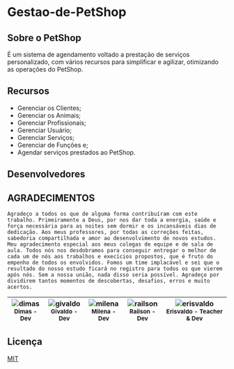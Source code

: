 # Gestao-de-PetShop
<p align="center">
  <a href="https://github.com/implementacaoteste/TEC.2022.1.105.Gestao-de-PetShop">
   </a>
</p>

## Sobre o PetShop

É um sistema de agendamento voltado a prestação de serviços personalizado, com vários recursos para simplificar e agilizar, otimizando as operações do PetShop.

## Recursos

- Gerenciar os Clientes;
- Gerenciar os Animais;
- Gerenciar Profissionais;
- Gerenciar Usuário;
- Gerenciar Serviços;
- Gerenciar de Funções e;
- Agendar serviços prestados ao PetShop.

## Desenvolvedores
<!-- ALL-CONTRIBUTORS-LIST:START - Do not remove or modify this section -->

## AGRADECIMENTOS
	Agradeço a todos os que de alguma forma contribuíram com este trabalho. Primeiramente a Deus, por nos dar toda a energia, saúde e força necessária para as noites sem dormir e os incansáveis dias de dedicação. Aos meus professores, por todas as correções feitas, sabedoria compartilhada e amor ao desenvolvimento de novos estudos. 
	Meu agradecimento especial aos meus colegas de equipe e de sala de aula. Todos nós nos desdobramos para conseguir entregar o melhor de cada um de nós aos trabalhos e execícios propostos, que é fruto do empenho de todos os envolvidos. Fomos um time implacável e sei que o resultado do nosso estudo ficará no registro para todos os que vierem após nós. Sem a nossa união, nada disso seria possível. Agradeço por dividirem tantos momentos de descobertas, desafios, erros e muito acertos.

<!-- prettier-ignore -->
![dimas](https://github.com/DimasMota.png)<br /><sub><b>Dimas - Dev</b></sub> |![givaldo](https://github.com/givacombr.png)<br /><sub><b>Givaldo - Dev</b></sub> |![milena](https://github.com/milenacalacio.png)<br /><sub><b>Milena - Dev</b></sub> |![railson](https://github.com/railsonsousa10.png)<br /><sub><b>Railson - Dev</b></sub> |![erisvaldo](https://github.com/implementacaoteste.png)<br /><sub><b>Erisvaldo - Teacher & Dev</b></sub>
 |:-----------------------------:|:-----------------------------:|:-----------------------------:|:-----------------------------:|:-----------------------------:|

<!-- ALL-CONTRIBUTORS-LIST:END -->

## Licença

[MIT](https://choosealicense.com/licenses/mit/)
